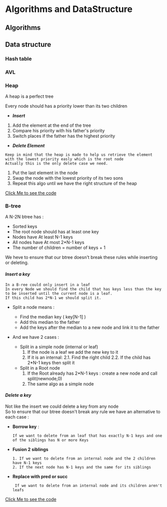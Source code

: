 # Algorithms and DataStructure

## Algorithms 

## Data structure 

### Hash table 
### AVL 
### Heap  

 A heap is a perfect tree 
 
 Every node should has a priority lower than its two children  


- ***Insert***

 1. Add the element at the end of the tree 
 2. Compare his priority with his father's priority
 3. Switch places if the father has the highest priority

- ***Delete Element***
```
Keep in mind that the heap is made to help us retrieve the element with the lowest priority easly which is the root node 
Actually this is the only delete case we need.  
```
1. Put the last element in the node 
2. Swap the node with the lowest priority of its two sons 
3. Repeat this algo until we have the right structure of the heap 

[Click Me to see the code](https://github.com/rihemebh/algorithms-and-data-structure/blob/main/heap/main.cpp)

### B-tree

A N-2N btree has :

- Sorted keys 
- The root node should has at least one key 
- Nodes have At least N-1 keys 
- All nodes have At most 2*N-1 keys
- The number of children = number of keys + 1 

We heve to ensure that our btree doesn't break these rules while inserting or deleting.

#### ***Insert a key***

```
In a B-ree could only insert in a leaf 
In every Node we should find the child that has keys less than the key to be inserted until the current node is a leaf.
If this child has 2*N-1 we should split it.
```

- Split a node means :
    - Find the median key ( key[N-1] )
    - Add this median to the father
    - Add the keys after the median to a new node and link it to the father

- And we have 2 cases : 
    - Split in a simple node  (internal or leaf)
        1. If the node is a leaf we add the new key to it 
        2. If it is an internal: 
            2.1. Find the right child 
            2.2. If the child has 2*N-1 keys then split it 
    - Split in a Root node 
        1. If the Root already has 2*N-1 keys : create a new node and call split(newnode,0)
        2. The same algo as a simple node 
    

       
#### ***Delete a key***



Not like the insert we could delete a key from any node   
So to ensure that our btree doesn't break any rule we have an alternative to each case : 

- **Borrow key** : 
    ```
    If we want to delete from an leaf that has exactly N-1 keys and one of the siblings has N or more Keys
    
    ```

- **Fusion 2 siblings**
    ```
    1. If we want to delete from an internal node and the 2 children have N-1 keys
    2. If the next node has N-1 keys and the same for its siblings 
    ```
- **Replace with pred or succ**
    ```
     If we want to delete from an internal node and its children aren't leafs 
    ```
    
   

[Click Me to see the code](https://github.com/rihemebh/algorithms-and-data-structure/blob/main/btree/main.cpp)










